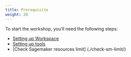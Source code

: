 ```yaml
---
title: Prerequisite 
weight: 20
---
```


To start the workshop, you’ll need the following steps:

- [Setting up Workspace](./workspace/)
- [Setting up tools](./tools/)
- [Check Sagemaker resources limit] (./check-sm-limit/)